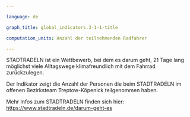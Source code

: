 ```yaml
---

language: de   

graph_title: global_indicators.3-1-1-title

computation_units: Anzahl der teilnehmenden Radfahrer

---
```


STADTRADELN ist ein Wettbewerb, bei dem es darum geht, 21 Tage lang möglichst viele Alltagswege klimafreundlich mit dem Fahrrad zurückzulegen. <br>

Der Indikator zeigt die Anzahl der Personen die beim STADTRADELN im offenen Bezirksteam Treptow-Köpenick teilgenommen haben. <br>

Mehr Infos zum STADTRADELN finden sich hier: <a href="https://www.stadtradeln.de/darum-geht-es">https://www.stadtradeln.de/darum-geht-es</a>
